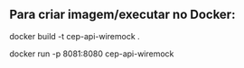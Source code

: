 ## Para criar imagem/executar no Docker:
docker build -t cep-api-wiremock .

docker run -p 8081:8080 cep-api-wiremock

